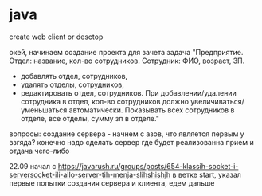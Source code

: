 # java
create web client or desctop


окей, начинаем создание проекта для зачета
задача "Предприятие.
Отдел: название, кол-во сотрудников.
Сотрудник: ФИО, возраст, ЗП.
- добавлять отдел, сотрудников,
- удалять отделы, сотрудников,
- редактировать отдел, сотрудников.
При добавлении/удалении сотрудника в отдел, кол-во сотрудников должно увеличиваться/уменьшаться автоматически.
Показывать всех сотрудников в отделе, все отделы, сумму зп в отделе."

вопросы: создание сервера - начнем с азов, что является первым у взгяда? конечно надо сделать сервер где будет реализованна прием и отдача чего-либо

22.09
начал с https://javarush.ru/groups/posts/654-klassih-socket-i-serversocket-ili-allo-server-tih-menja-slihshishjh
в ветке start, указал первые попытки создания сервера и клиента, едем дальше
